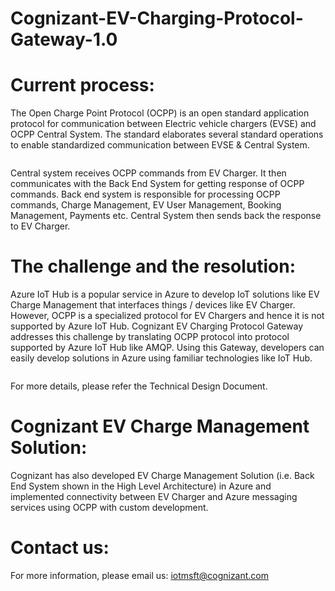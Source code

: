 # Cognizant-EV-Charging-Protocol-Gateway-1.0

# Current process: 
The Open Charge Point Protocol (OCPP) is an open standard application protocol for communication between Electric vehicle chargers (EVSE) and OCPP Central System. The standard elaborates several standard operations to enable standardized communication between EVSE & Central System.

<image>

Central system receives OCPP commands from EV Charger. It then communicates with the Back End System for getting response of OCPP commands. Back end system is responsible for processing OCPP commands, Charge Management, EV User Management, Booking Management, Payments etc. Central System then sends back the response to EV Charger.

# The challenge and the resolution: 
Azure IoT Hub is a popular service in Azure to develop IoT solutions like EV Charge Management that interfaces things / devices like EV Charger. However, OCPP is a specialized protocol for EV Chargers and hence it is not supported by Azure IoT Hub. Cognizant EV Charging Protocol Gateway addresses this challenge by translating OCPP protocol into protocol supported by Azure IoT Hub like AMQP. Using this Gateway, developers can easily develop solutions in Azure using familiar technologies like IoT Hub.

<image>

For more details, please refer the Technical Design Document.

# Cognizant EV Charge Management Solution: 
Cognizant has also developed EV Charge Management Solution (i.e. Back End System shown in the High Level Architecture) in Azure and implemented connectivity between EV Charger and Azure messaging services using OCPP with custom development.

# Contact us: 
For more information, please email us: iotmsft@cognizant.com
  
  
